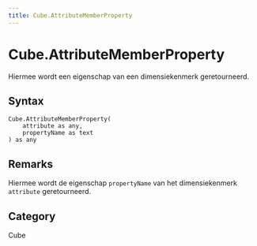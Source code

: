 ```yaml
---
title: Cube.AttributeMemberProperty
---
```


# Cube.AttributeMemberProperty


Hiermee wordt een eigenschap van een dimensiekenmerk geretourneerd.


## Syntax

```powerquery
Cube.AttributeMemberProperty(
    attribute as any,
    propertyName as text
) as any
```


## Remarks

Hiermee wordt de eigenschap <code>propertyName</code> van het dimensiekenmerk <code>attribute</code> geretourneerd.



## Category
Cube
